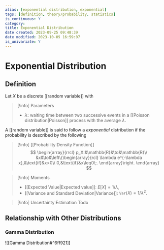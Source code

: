 ```yaml
---
alias: [exponential distribution, exponential]
tags: [definition, theory/probability, statistics]
is_continuous: Y
category: 
title: Exponential Distribution
date created: 2023-09-25 09:48:39
date modified: 2023-10-09 16:59:07
is_univariate: Y
---
```


# Exponential Distribution

## Definition

Let $X$ be a discrete [[random variable]] with

> [!info] Parameters
> - $\lambda$: waiting time between two successive events in a [[Poisson distribution|Poisson]] process with the average $\lambda$.

A [[random variable]] is said to follow a _exponential_ distribution if the probability is described by the following

> [!info] [[Probability Density Function]]
> $$
> \begin{array}{rrcl}
> p_X:&\mathbb{R}&\to&\mathbb{R}\\
> 	&x&\to&\left\{\begin{array}{rcl}
> 		\lambda e^{-\lambda x},&\text{if}&x>0\\
> 		0,&\text{if}&x\leq0\;.
> 		\end{array}\right.
> \end{array}
> $$

> [!info] Moments
> - [[Expected Value|Expected value]]: $E[X]=1/\lambda$,
> - [[Variance and Standard Deviation|Variance]]: $\texttt{Var}(X)=1/\lambda^2$.

> [!info] Uncertainty Estimation
> Todo

## Relationship with Other Distributions

### Gamma Distribution

![[Gamma Distribution#^6ff921]]